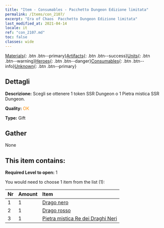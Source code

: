 ```yaml
---
title: "Item - Consumables - Pacchetto Dungeon Edizione limitata"
permalink: /Items/con_2107/
excerpt: "Era of Chaos  Pacchetto Dungeon Edizione limitata"
last_modified_at: 2021-04-14
locale: it
ref: "con_2107.md"
toc: false
classes: wide
---
```

 [Materials](/it/Items/){: .btn .btn--primary}[Artifacts](/it/Items/Artifacts/){: .btn .btn--success}[Units](/it/Items/Units/){: .btn .btn--warning}[Heroes](/it/Items/Heroes/){: .btn .btn--danger}[Consumables](/it/Items/Consumables/){: .btn .btn--info}[Unknown](/it/Items/Unknown/){: .btn .btn--primary}

## Dettagli
 **Descrizione:** Scegli se ottenere 1 token SSR Dungeon o 1 Pietra mistica SSR Dungeon.

 **Quality:** <span style="color: #FF8C00">OK</span>

 **Type:** Gift

## Gather

  None

## This item contains:

 **Required Level to open:** 1

 You would need to choose 1 item from the list (1):

  | Nr | Amount |     Item    |
  |:---|:-------|:------------|
  | 1 | 1 | [Drago nero](/it/Items/unt_250/) | 
  | 2 | 1 | [Drago rosso](/it/Items/unt_251/) | 
  | 3 | 1 | [Pietra mistica Re dei Draghi Neri](/it/Items/unt_334/) | 
